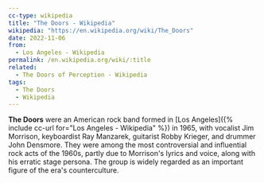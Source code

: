```yaml
---
cc-type: wikipedia
title: "The Doors - Wikipedia"
wikipedia: "https://en.wikipedia.org/wiki/The_Doors"
date: 2022-11-06
from:
  - Los Angeles - Wikipedia
permalink: /en.wikipedia.org/wiki/:title
related:
  - The Doors of Perception - Wikipedia
tags:
  - The Doors
  - Wikipedia
---
```

**The Doors** were an American rock band formed in [Los Angeles]({% include cc-url for="Los Angeles - Wikipedia" %}) in 1965, with vocalist Jim Morrison, keyboardist Ray Manzarek, guitarist Robby Krieger, and drummer John Densmore. They were among the most controversial and influential rock acts of the 1960s, partly due to Morrison's lyrics and voice, along with his erratic stage persona. The group is widely regarded as an important figure of the era's counterculture.